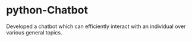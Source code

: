 # python-Chatbot

Developed a chatbot which can efficiently interact with an individual over various general topics.
